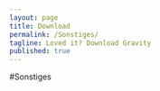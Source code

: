 ```yaml
---
layout: page
title: Download
permalink: /Sonstiges/
tagline: Loved it? Download Gravity
published: true
---
```

#Sonstiges